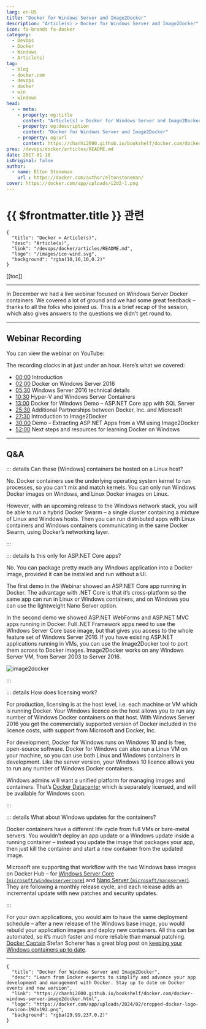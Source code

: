 ```yaml
---
lang: en-US
title: "Docker for Windows Server and Image2Docker"
description: "Article(s) > Docker for Windows Server and Image2Docker"
icon: fa-brands fa-docker
category:
  - DevOps
  - Docker
  - Windows
  - Article(s)
tag:
  - blog
  - docker.com
  - devops
  - docker
  - win
  - windows
head:
  - - meta:
    - property: og:title
      content: "Article(s) > Docker for Windows Server and Image2Docker"
    - property: og:description
      content: "Docker for Windows Server and Image2Docker"
    - property: og:url
      content: https://chanhi2000.github.io/bookshelf/docker.com/docker-windows-server-image2docker.html
prev: /devops/docker/articles/README.md
date: 2017-01-18
isOriginal: false
author:
  - name: Elton Stoneman
    url : https://docker.com/author/eltonstoneman/
cover: https://docker.com/app/uploads/i2d2-1.png
---
```


# {{ $frontmatter.title }} 관련

```component VPCard
{
  "title": "Docker > Article(s)",
  "desc": "Article(s)",
  "link": "/devops/docker/articles/README.md",
  "logo": "/images/ico-wind.svg",
  "background": "rgba(10,10,10,0.2)"
}
```

[[toc]]

---

<SiteInfo
  name="Docker for Windows Server and Image2Docker"
  desc="Learn from Docker experts to simplify and advance your app development and management with Docker. Stay up to date on Docker events and new version"
  url="https://docker.com/blog/docker-windows-server-image2docker"
  logo="https://docker.com/app/uploads/2024/02/cropped-docker-logo-favicon-192x192.png"
  preview="https://docker.com/app/uploads/i2d2-1.png"/>

In December we had a live webinar focused on Windows Server Docker containers. We covered a lot of ground and we had some great feedback – thanks to all the folks who joined us. This is a brief recap of the session, which also gives answers to the questions we didn’t get round to.

---


## Webinar Recording

You can view the webinar on YouTube:

<VidStack src="youtube/TWZ1Q0zVQRg" />

The recording clocks in at just under an hour. Here’s what we covered:

- [<FontIcon icon="fa-brands fa-youtube"/>00:00](https://youtu.be/TWZ1Q0zVQRg) Introduction
- [<FontIcon icon="fa-brands fa-youtube"/>02:00](https://youtu.be/TWZ1Q0zVQRg?t=118) Docker on Windows Server 2016
- [<FontIcon icon="fa-brands fa-youtube"/>05:30](https://youtu.be/TWZ1Q0zVQRg?t=329) Windows Server 2016 technical details
- [<FontIcon icon="fa-brands fa-youtube"/>10:30](https://youtu.be/TWZ1Q0zVQRg?t=629) Hyper-V and Windows Server Containers
- [<FontIcon icon="fa-brands fa-youtube"/>13:00](https://youtu.be/TWZ1Q0zVQRg?t=792) Docker for Windows Demo – ASP.NET Core app with SQL Server
- [<FontIcon icon="fa-brands fa-youtube"/>25:30](https://youtu.be/TWZ1Q0zVQRg?t=1528) Additional Partnerships between Docker, Inc. and Microsoft
- [<FontIcon icon="fa-brands fa-youtube"/>27:30](https://youtu.be/TWZ1Q0zVQRg?t=1657) Introduction to Image2Docker
- [<FontIcon icon="fa-brands fa-youtube"/>30:00](https://youtu.be/TWZ1Q0zVQRg?t=1800) Demo – Extracting ASP.NET Apps from a VM using Image2Docker
- [<FontIcon icon="fa-brands fa-youtube"/>52:00](https://youtu.be/TWZ1Q0zVQRg?t=3150) Next steps and resources for learning Docker on Windows

---

## Q&A

::: details Can these \[Windows\] containers be hosted on a Linux host?

No. Docker containers use the underlying operating system kernel to run processes, so you can’t mix and match kernels. You can only run Windows Docker images on Windows, and Linux Docker images on Linux.

However, with an upcoming release to the Windows network stack, you will be able to run a hybrid Docker Swarm – a single cluster containing a mixture of Linux and Windows hosts. Then you can run distributed apps with Linux containers and Windows containers communicating in the same Docker Swarm, using Docker’s networking layer.

:::

::: details Is this only for ASP.NET Core apps?

No. You can package pretty much any Windows application into a Docker image, provided it can be installed and run without a UI.

The first demo in the Webinar showed an ASP.NET Core app running in Docker. The advantage with .NET Core is that it’s cross-platform so the same app can run in Linux or Windows containers, and on Windows you can use the lightweight Nano Server option.

In the second demo we showed ASP.NET WebForms and ASP.NET MVC apps running in Docker. Full .NET Framework apps need to use the WIndows Server Core base image, but that gives you access to the whole feature set of Windows Server 2016. If you have existing ASP.NET applications running in VMs, you can use the Image2Docker tool to port them across to Docker images. Image2Docker works on any Windows Server VM, from Server 2003 to Server 2016.

![image2docker](https://docker.com/app/uploads/i2d2-1.png)

:::

::: details How does licensing work?

For production, licensing is at the host level, i.e. each machine or VM which is running Docker. Your Windows licence on the host allows you to run any number of Windows Docker containers on that host. With Windows Server 2016 you get the commercially supported version of Docker included in the licence costs, with support from Microsoft and Docker, Inc.

For development, Docker for Windows runs on Windows 10 and is free, open-source software. Docker for Windows can also run a Linux VM on your machine, so you can use both Linux and Windows containers in development. Like the server version, your Windows 10 licence allows you to run any number of Windows Docker containers.

Windows admins will want a unified platform for managing images and containers. That’s [<FontIcon icon="fa-brands fa-docker"/>Docker Datacenter](https://docker.com/products/docker-datacenter) which is separately licensed, and will be available for Windows soon.

:::

::: details What about Windows updates for the containers?

Docker containers have a different life cycle from full VMs or bare-metal servers. You wouldn’t deploy an app update or a Windows update inside a running container – instead you update the image that packages your app, then just kill the container and start a new container from the updated image.

Microsoft are supporting that workflow with the two Windows base images on Docker Hub – for [Windows Server Core (<FontIcon icon="fa-brands fa-docker"/>`microsoft/windowsservercore`)](https://hub.docker.com/r/microsoft/windowsservercore/) and [Nano Server (<FontIcon icon="fa-brands fa-docker"/>`microsoft/nanoserver`)](https://hub.docker.com/r/microsoft/nanoserver/). They are following a monthly release cycle, and each release adds an incremental update with new patches and security updates.

:::

For your own applications, you would aim to have the same deployment schedule – after a new release of the Windows base image, you would rebuild your application images and deploy new containers. All this can be automated, so it’s much faster and more reliable than manual patching. [<FontIcon icon="fa-brands fa-docker"/>Docker Captain](https://docker.com/community/docker-captains) Stefan Scherer has a great blog post on [<FontIcon icon="fas fa-globe"/>keeping your Windows containers up to date](https://stefanscherer.github.io/keep-your-windows-containers-up-to-date/).

---

<!-- TODO: add ARTICLE CARD -->
```component VPCard
{
  "title": "Docker for Windows Server and Image2Docker",
  "desc": "Learn from Docker experts to simplify and advance your app development and management with Docker. Stay up to date on Docker events and new version",
  "link": "https://chanhi2000.github.io/bookshelf/docker.com/docker-windows-server-image2docker.html",
  "logo": "https://docker.com/app/uploads/2024/02/cropped-docker-logo-favicon-192x192.png",
  "background": "rgba(29,99,237,0.2)"
}
```
